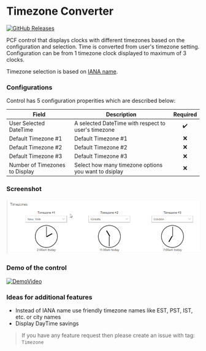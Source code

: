 # Timezone Converter

[![GitHub Releases](https://img.shields.io/static/v1?label=Download&message=Timezone%20Converter&style=for-the-badge&logo=microsoft&color=brightgreen)](https://github.com/Power-Maverick/PCF-Controls/releases/tag/Timezone-v.1.0.6)

PCF control that displays clocks with different timezones based on the configuration and selection. Time is converted from user's timezone setting. Configuration can be from 1 timezone clock displayed to maximum of 3 clocks.

Timezone selection is based on [IANA name](https://en.wikipedia.org/wiki/List_of_tz_database_time_zones).

### Configurations

Control has 5 configuration properities which are described below:

| Field | Description | Required |
| - | - | :-: |
| User Selected DateTime | A selected DateTime with respect to user&#39;s timezone | :heavy_check_mark: |
| Default Timezone #1 | Default Timezone #1 | :x: |
| Default Timezone #2 | Default Timezone #2 | :x: |
| Default Timezone #3 | Default Timezone #3 | :x: |
| Number of Timezones to Display | Select how many timezone options you want to dsiplay | :x: |

### Screenshot

![Configuration](assets/demo.gif)

### Demo of the control

[![DemoVideo](https://img.youtube.com/vi/JTnEdIK9IjY/0.jpg)](https://www.youtube.com/watch?v=JTnEdIK9IjY)

### Ideas for additional features

- Instead of IANA name use friendly timezone names like EST, PST, IST, etc. or city names
- Display DayTime savings

> If you have any feature request then please create an issue with tag: `Timezone`
